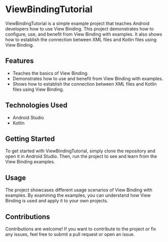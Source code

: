 # ViewBindingTutorial

ViewBindingTutorial is a simple example project that teaches Android developers how to use View Binding. This project demonstrates how to configure, use, and benefit from View Binding with examples. It also shows how to establish the connection between XML files and Kotlin files using View Binding.

## Features

- Teaches the basics of View Binding.
- Demonstrates how to use and benefit from View Binding with examples.
- Shows how to establish the connection between XML files and Kotlin files using View Binding.

## Technologies Used

- Android Studio
- Kotlin

## Getting Started

To get started with ViewBindingTutorial, simply clone the repository and open it in Android Studio. Then, run the project to see and learn from the View Binding examples.

## Usage

The project showcases different usage scenarios of View Binding with examples. By examining the examples, you can understand how View Binding is used and apply it to your own projects.

## Contributions

Contributions are welcome! If you want to contribute to the project or fix any issues, feel free to submit a pull request or open an issue.
